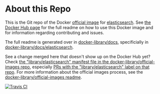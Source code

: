 # About this Repo

This is the Git repo of the Docker [official image](https://docs.docker.com/docker-hub/official_repos/) for [elasticsearch](https://registry.hub.docker.com/_/elasticsearch/). See [the Docker Hub page](https://registry.hub.docker.com/_/elasticsearch/) for the full readme on how to use this Docker image and for information regarding contributing and issues.

The full readme is generated over in [docker-library/docs](https://github.com/docker-library/docs), specificially in [docker-library/docs/elasticsearch](https://github.com/docker-library/docs/tree/master/elasticsearch).

See a change merged here that doesn't show up on the Docker Hub yet? Check [the "library/elasticsearch" manifest file in the docker-library/official-images repo](https://github.com/docker-library/official-images/blob/master/library/elasticsearch), especially [PRs with the "library/elasticsearch" label on that repo](https://github.com/docker-library/official-images/labels/library%2Felasticsearch). For more information about the official images process, see the [docker-library/official-images readme](https://github.com/docker-library/official-images/blob/master/README.md).

[![Travis CI](https://img.shields.io/travis/docker-library/elasticsearch/master.svg)](https://travis-ci.org/docker-library/elasticsearch/branches)

<!-- THIS FILE IS GENERATED BY https://github.com/docker-library/docs/blob/master/generate-repo-stub-readme.sh -->
